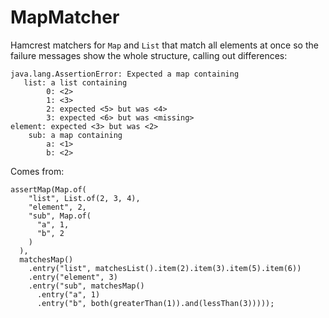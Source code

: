 # MapMatcher

Hamcrest matchers for `Map` and `List` that match all elements at once
so the failure messages show the whole structure, calling out differences:

<a name="failure-message"></a>
```
java.lang.AssertionError: Expected a map containing
   list: a list containing
        0: <2>
        1: <3>
        2: expected <5> but was <4>
        3: expected <6> but was <missing>
element: expected <3> but was <2>
    sub: a map containing
        a: <1>
        b: <2>
```

Comes from:

<a name="code"></a>
```
assertMap(Map.of(
    "list", List.of(2, 3, 4),
    "element", 2,
    "sub", Map.of(
      "a", 1,
      "b", 2
    )
  ),
  matchesMap()
    .entry("list", matchesList().item(2).item(3).item(5).item(6))
    .entry("element", 3)
    .entry("sub", matchesMap()
      .entry("a", 1)
      .entry("b", both(greaterThan(1)).and(lessThan(3)))));
```
